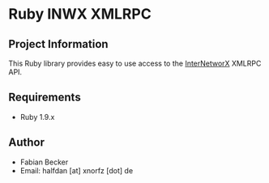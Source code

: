 # Ruby INWX XMLRPC

## Project Information

This Ruby library provides easy to use access to the [InterNetworX] XMLRPC API.

## Requirements

  * Ruby 1.9.x 

## Author

  * Fabian Becker 
  * Email: halfdan [at] xnorfz [dot] de



  [InterNetworX]: http://inwx.de
